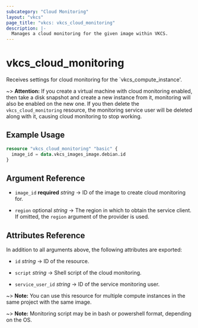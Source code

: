 ```yaml
---
subcategory: "Cloud Monitoring"
layout: "vkcs"
page_title: "vkcs: vkcs_cloud_monitoring"
description: |-
  Manages a cloud monitoring for the given image within VKCS.
---
```


# vkcs_cloud_monitoring

Receives settings for cloud monitoring for the `vkcs_compute_instance'.

~> **Attention:**
If you create a virtual machine with cloud monitoring enabled, then take a disk snapshot and create a new instance from
it,
monitoring will also be enabled on the new one. If you then delete the `vkcs_cloud_monitoring` resource,
the monitoring service user will be deleted along with it, causing cloud monitoring to stop working.

## Example Usage

```terraform
resource "vkcs_cloud_monitoring" "basic" {
  image_id = data.vkcs_images_image.debian.id
}
```

## Argument Reference
- `image_id` **required** *string* &rarr;  ID of the image to create cloud monitoring for.

- `region` optional *string* &rarr;  The region in which to obtain the service client. If omitted, the `region` argument of the provider is used.


## Attributes Reference
In addition to all arguments above, the following attributes are exported:
- `id` *string* &rarr;  ID of the resource.

- `script` *string* &rarr;  Shell script of the cloud monitoring.

- `service_user_id` *string* &rarr;  ID of the service monitoring user.



~> **Note:**
You can use this resource for multiple compute instances in the same project with the same image.

~> **Note:**
Monitoring script may be in bash or powershell format, depending on the OS.
